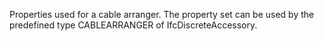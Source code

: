 Properties used for a cable arranger. The property set can be used by the predefined type CABLEARRANGER of IfcDiscreteAccessory.
